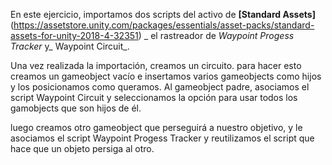 En este ejercicio, importamos dos scripts del activo de __[Standard Assets]__ (https://assetstore.unity.com/packages/essentials/asset-packs/standard-assets-for-unity-2018-4-32351) _ el rastreador de _Waypoint Progess Tracker_ y_ Waypoint Circuit_.

Una vez realizada la importación, creamos un circuito. para hacer esto creamos un gameobject vacío e insertamos varios gameobjects como hijos y los posicionamos como queramos. Al gameobject padre, asociamos el script Waypoint Circuit y seleccionamos la opción para usar todos los gamobjects que son hijos de él.

luego creamos otro gameobject que perseguirá a nuestro objetivo, y le asociamos el script Waypoint Progess Tracker y reutilizamos el script que hace que un objeto persiga al otro.